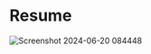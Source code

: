 # Resume

![Screenshot 2024-06-20 084448](https://github.com/CPT-Dawn/Resume/assets/132062536/37e5af21-4c32-46a1-8b52-bd5963d19897)
